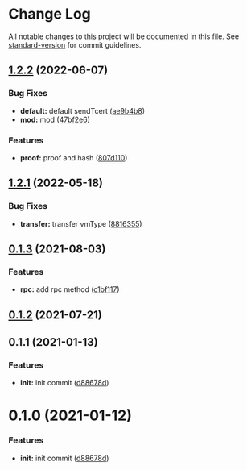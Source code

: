 # Change Log

All notable changes to this project will be documented in this file. See [standard-version](https://github.com/conventional-changelog/standard-version) for commit guidelines.

<a name="1.2.2"></a>
## [1.2.2](http://git.hyperchain.cn/hyperchain/gosdk/compare/v1.2.1...v1.2.2) (2022-06-07)


### Bug Fixes

* **default:** default sendTcert ([ae9b4b8](http://git.hyperchain.cn/hyperchain/gosdk/commits/ae9b4b8))
* **mod:** mod ([47bf2e6](http://git.hyperchain.cn/hyperchain/gosdk/commits/47bf2e6))


### Features

* **proof:** proof and hash ([807d110](http://git.hyperchain.cn/hyperchain/gosdk/commits/807d110))



<a name="1.2.1"></a>
## [1.2.1](http://git.hyperchain.cn/hyperchain/gosdk/compare/v1.2.0...v1.2.1) (2022-05-18)


### Bug Fixes

* **transfer:** transfer vmType ([8816355](http://git.hyperchain.cn/hyperchain/gosdk/commits/8816355))



<a name="0.1.3"></a>
## [0.1.3](http://git.hyperchain.cn/hyperchain/gosdk/compare/v0.1.2...v0.1.3) (2021-08-03)


### Features

* **rpc:** add rpc method ([c1bf117](http://git.hyperchain.cn/hyperchain/gosdk/commits/c1bf117))



<a name="0.1.2"></a>
## [0.1.2](http://git.hyperchain.cn/hyperchain/gosdk/compare/v0.1.1...v0.1.2) (2021-07-21)



<a name="0.1.1"></a>
## 0.1.1 (2021-01-13)


### Features

* **init:** init commit ([d88678d](http://git.hyperchain.cn/hyperchain/gosdk/commits/d88678d))



<a name="0.1.0"></a>
# 0.1.0 (2021-01-12)


### Features

* **init:** init commit ([d88678d](http://git.hyperchain.cn/hyperchain/gosdk/commits/d88678d))
